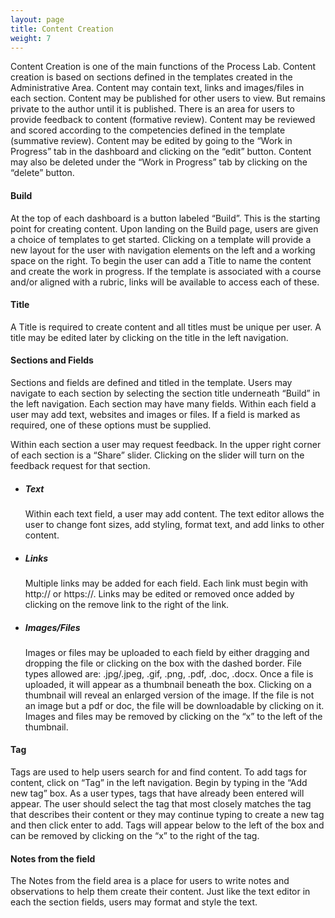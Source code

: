 ```yaml
---
layout: page
title: Content Creation
weight: 7
---
```


<p>Content Creation is one of the main functions of the Process Lab. Content creation is based on sections defined in the templates created in the Administrative Area. Content may contain text, links and images/files in each section. Content may be published for other users to view. But remains private to the author until it is published. There is an area for users to provide feedback to content (formative review). Content may be reviewed and scored according to the competencies defined in the template (summative review). Content may be edited by going to the “Work in Progress” tab in the dashboard and clicking on the “edit” button. Content may also be deleted under the “Work in Progress” tab by clicking on the “delete” button.</p>

<h4>Build</h4>
<p>At the top of each dashboard is a button labeled “Build”. This is the starting point for creating content. Upon landing on the Build page, users are given a choice of templates to get started. Clicking on a template will provide a new layout for the user with navigation elements on the left and a working space on the right. To begin the user can add a Title to name the content and create the work in progress. If the template is associated with a course and/or aligned with a rubric, links will be available to access each of these.</p>

<h4>Title</h4>
<p>A Title is required to create content and all titles must be unique per user. A title may be edited later by clicking on the title in the left navigation.</p>

<h4>Sections and Fields</h4>

<p>Sections and fields are defined and titled in the template. Users may navigate to each section by selecting the section title underneath “Build” in the left navigation. Each section may have many fields. Within each field a user may add text, websites and images or files. If a field is marked as required, one of these options must be supplied.</p>

<p>Within each section a user may request feedback. In the upper right corner of each section is a “Share” slider. Clicking on the slider will turn on the feedback request for that section.</p>


<ul>
<li><h5>Text</h5>

Within each text field, a user may add content. The text editor allows the user to change font sizes, add styling, format text, and add links to other content.</li>


<li><h5>Links</h5>

Multiple links may be added for each field. Each link must begin with http:// or https://. Links may be edited or removed once added by clicking on the remove link to the right of the link.</li>

<li><h5>Images/Files</h5>

Images or files may be uploaded to each field by either dragging and dropping the file or clicking on the box with the dashed border. File types allowed are: .jpg/.jpeg, .gif, .png, .pdf, .doc, .docx. Once a file is uploaded, it will appear as a thumbnail beneath the box. Clicking on a thumbnail will reveal an enlarged version of the image. If the file is not an image but a pdf or doc, the file will be downloadable by clicking on it. Images and files may be removed by clicking on the “x” to the left of the thumbnail.</li>
</ul>

<h4>Tag</h4>

<p>Tags are used to help users search for and find content. To add tags for content, click on “Tag” in the left navigation. Begin by typing in the “Add new tag” box. As a user types, tags that have already been entered will appear. The user should select the tag that most closely matches the tag that describes their content or they may continue typing to create a new tag and then click enter to add. Tags will appear below to the left of the box and can be removed by clicking on the “x” to the right of the tag.</p>

<h4>Notes from the field</h4>

<p>The Notes from the field area is a place for users to write notes and observations to help them create their content. Just like the text editor in each the section fields, users may format and style the text.</p> 